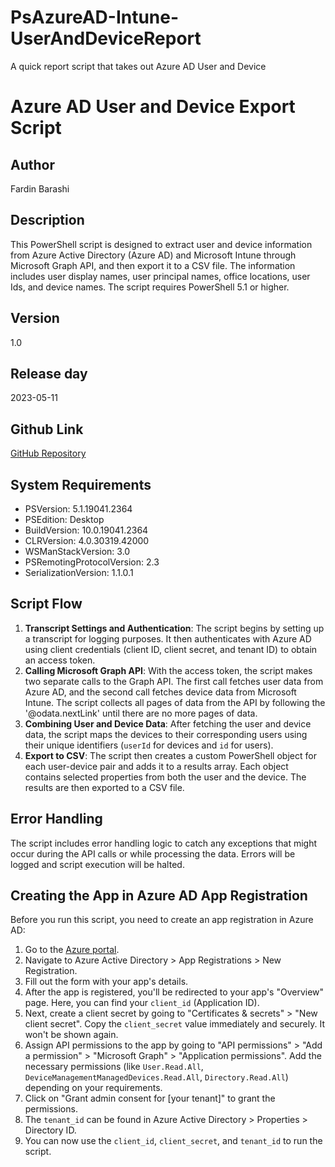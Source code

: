 #  PsAzureAD-Intune-UserAndDeviceReport
A quick report script that takes out Azure AD User and Device

# Azure AD User and Device Export Script

## Author
Fardin Barashi

## Description
This PowerShell script is designed to extract user and device information from Azure Active Directory (Azure AD) and Microsoft Intune through Microsoft Graph API, and then export it to a CSV file. The information includes user display names, user principal names, office locations, user Ids, and device names. The script requires PowerShell 5.1 or higher.

## Version
1.0

## Release day
2023-05-11

## Github Link
[GitHub Repository](https://github.com/fardinbarashi)

## System Requirements
- PSVersion: 5.1.19041.2364
- PSEdition: Desktop
- BuildVersion: 10.0.19041.2364
- CLRVersion: 4.0.30319.42000
- WSManStackVersion: 3.0
- PSRemotingProtocolVersion: 2.3
- SerializationVersion: 1.1.0.1

## Script Flow
1. **Transcript Settings and Authentication**: The script begins by setting up a transcript for logging purposes. It then authenticates with Azure AD using client credentials (client ID, client secret, and tenant ID) to obtain an access token.
2. **Calling Microsoft Graph API**: With the access token, the script makes two separate calls to the Graph API. The first call fetches user data from Azure AD, and the second call fetches device data from Microsoft Intune. The script collects all pages of data from the API by following the '@odata.nextLink' until there are no more pages of data.
3. **Combining User and Device Data**: After fetching the user and device data, the script maps the devices to their corresponding users using their unique identifiers (`userId` for devices and `id` for users).
4. **Export to CSV**: The script then creates a custom PowerShell object for each user-device pair and adds it to a results array. Each object contains selected properties from both the user and the device. The results are then exported to a CSV file.

## Error Handling
The script includes error handling logic to catch any exceptions that might occur during the API calls or while processing the data. Errors will be logged and script execution will be halted.

## Creating the App in Azure AD App Registration
Before you run this script, you need to create an app registration in Azure AD:
1. Go to the [Azure portal](https://portal.azure.com).
2. Navigate to Azure Active Directory > App Registrations > New Registration.
3. Fill out the form with your app's details.
4. After the app is registered, you'll be redirected to your app's "Overview" page. Here, you can find your `client_id` (Application ID).
5. Next, create a client secret by going to "Certificates & secrets" > "New client secret". Copy the `client_secret` value immediately and securely. It won't be shown again.
6. Assign API permissions to the app by going to "API permissions" > "Add a permission" > "Microsoft Graph" > "Application permissions". Add the necessary permissions (like `User.Read.All`, `DeviceManagementManagedDevices.Read.All`, `Directory.Read.All`) depending on your requirements.
7. Click on "Grant admin consent for [your tenant]" to grant the permissions.
8. The `tenant_id` can be found in Azure Active Directory > Properties > Directory ID.
9. You can now use the `client_id`, `client_secret`, and `tenant_id` to run the script.
